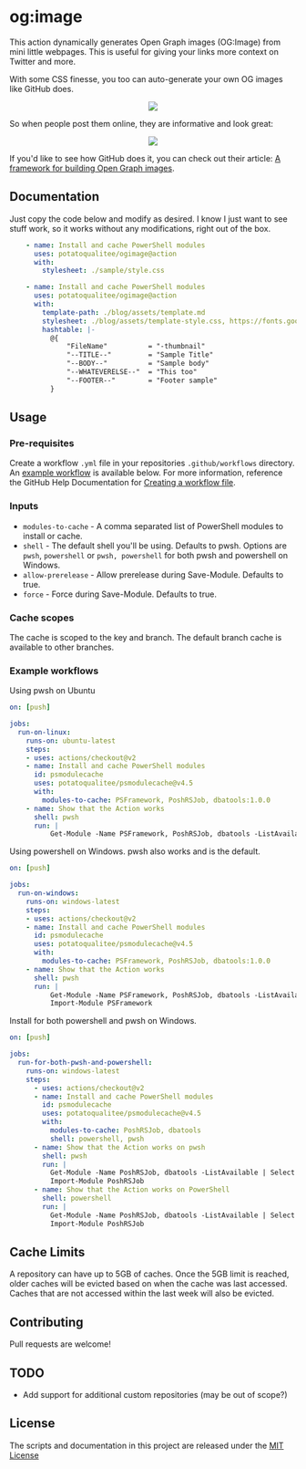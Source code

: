 # og:image

This action dynamically generates Open Graph images (OG:Image) from mini little webpages. This is useful for giving your links more context on Twitter and more.

With some CSS finesse, you too can auto-generate your own OG images like GitHub does.

<center><img src="https://opengraph.githubassets.com/f1ac5cee6a934fa04d2fc7fbd76084a5343347798d1e9213d9c367eeecf73761/dataplat/dbatools"></center>

So when people post them online, they are informative and look great:

<center><img src="https://user-images.githubusercontent.com/8278033/179485407-b721d755-92f2-4850-82b0-9a019c0b1917.png"></center>

If you'd like to see how GitHub does it, you can check out their article: [A framework for building Open Graph images](https://github.blog/2021-06-22-framework-building-open-graph-images/).

## Documentation

Just copy the code below and modify as desired. I know I just want to see stuff work, so it works without any modifications, right out of the box.

```yaml
    - name: Install and cache PowerShell modules
      uses: potatoqualitee/ogimage@action
      with:
        stylesheet: ./sample/style.css
```

```yaml
    - name: Install and cache PowerShell modules
      uses: potatoqualitee/ogimage@action
      with:
        template-path: ./blog/assets/template.md
        stylesheet: ./blog/assets/template-style.css, https://fonts.googleapis.com/css?family=Ubuntu
        hashtable: |-
          @{
              "FileName"          = "-thumbnail"
              "--TITLE--"         = "Sample Title"
              "--BODY--"          = "Sample body"
              "--WHATEVERELSE--"  = "This too"
              "--FOOTER--"        = "Footer sample"
          }
```

## Usage

### Pre-requisites
Create a workflow `.yml` file in your repositories `.github/workflows` directory. An [example workflow](#example-workflow) is available below. For more information, reference the GitHub Help Documentation for [Creating a workflow file](https://help.github.com/en/articles/configuring-a-workflow#creating-a-workflow-file).

### Inputs

* `modules-to-cache` - A comma separated list of PowerShell modules to install or cache.
* `shell` - The default shell you'll be using. Defaults to pwsh. Options are `pwsh`, `powershell` or `pwsh, powershell` for both pwsh and powershell on Windows.
* `allow-prerelease` - Allow prerelease during Save-Module. Defaults to true.
* `force` - Force during Save-Module. Defaults to true.

### Cache scopes
The cache is scoped to the key and branch. The default branch cache is available to other branches. 

### Example workflows

Using pwsh on Ubuntu

```yaml
on: [push]

jobs:
  run-on-linux:
    runs-on: ubuntu-latest
    steps:
    - uses: actions/checkout@v2
    - name: Install and cache PowerShell modules
      id: psmodulecache
      uses: potatoqualitee/psmodulecache@v4.5
      with:
        modules-to-cache: PSFramework, PoshRSJob, dbatools:1.0.0
    - name: Show that the Action works
      shell: pwsh
      run: |
          Get-Module -Name PSFramework, PoshRSJob, dbatools -ListAvailable | Select Path
```

Using powershell on Windows. pwsh also works and is the default.

```yaml
on: [push]

jobs:
  run-on-windows:
    runs-on: windows-latest
    steps:
    - uses: actions/checkout@v2
    - name: Install and cache PowerShell modules
      id: psmodulecache
      uses: potatoqualitee/psmodulecache@v4.5
      with:
        modules-to-cache: PSFramework, PoshRSJob, dbatools:1.0.0
    - name: Show that the Action works
      shell: pwsh
      run: |
          Get-Module -Name PSFramework, PoshRSJob, dbatools -ListAvailable | Select Path
          Import-Module PSFramework
```

Install for both powershell and pwsh on Windows.

```yaml
on: [push]

jobs:
  run-for-both-pwsh-and-powershell:
    runs-on: windows-latest
    steps:
      - uses: actions/checkout@v2
      - name: Install and cache PowerShell modules
        id: psmodulecache
        uses: potatoqualitee/psmodulecache@v4.5
        with:
          modules-to-cache: PoshRSJob, dbatools
          shell: powershell, pwsh
      - name: Show that the Action works on pwsh
        shell: pwsh
        run: |
          Get-Module -Name PoshRSJob, dbatools -ListAvailable | Select Path
          Import-Module PoshRSJob
      - name: Show that the Action works on PowerShell
        shell: powershell
        run: |
          Get-Module -Name PoshRSJob, dbatools -ListAvailable | Select Path
          Import-Module PoshRSJob
```

## Cache Limits
A repository can have up to 5GB of caches. Once the 5GB limit is reached, older caches will be evicted based on when the cache was last accessed.  Caches that are not accessed within the last week will also be evicted.

## Contributing
Pull requests are welcome!

## TODO
* Add support for additional custom repositories (may be out of scope?)

## License
The scripts and documentation in this project are released under the [MIT License](LICENSE)
